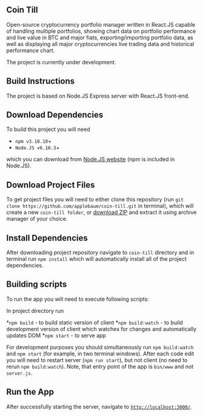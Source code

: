 ## Coin Till
Open-source cryptocurrency portfolio manager written in React.JS capable
of handling multiple portfolios, showing chart data on portfolio performance
and live value in BTC and major fiats, exporting/importing portfolio data,
as well as displaying all major cryptocurrencies live trading
data and historical performance chart.

The project is currently under development.

## Build Instructions
The project is based on Node.JS Express server with React.JS front-end.

## Download Dependencies
To build this project you will need

* `npm v3.10.10`+
* `Node.JS v6.10.3`+

which you can download from [Node.JS website](https://nodejs.org/en/) (npm is included in Node.JS).

## Download Project Files
To get project files you will need to either clone this repository (run `git clone https://github.com/applebaum/coin-till.git` in terminal),
which will create a new `coin-till folder`, or [download ZIP](https://github.com/applebaum/coin-till/archive/master.zip)
and extract it using archive manager of your choice.

## Install Dependencies
After downloading project repository navigate to `coin-till` directory and in terminal
run `npm install` which will automatically install all of the project dependencies.

## Building scripts
To run the app you will need to execute following scripts:

In project directory run

*`npm build` - to build static version of client
*`npm build:watch` - to build development version of client which watches for changes and automatically updates DOM
*`npm start` - to serve app

For development purposes you should simultaneously run `npm build:watch` and `npm start` (for example, in two terminal windows).
After each code edit you will need to restart server (`npm run start`), but not client (no need to rerun `npm build:watch`).
Note, that entry point of the app is `bin/www` and not `server.js`.

## Run the App

After successfully starting the server, navigate to [`http://localhost:3000/`](http://localhost:3000/).